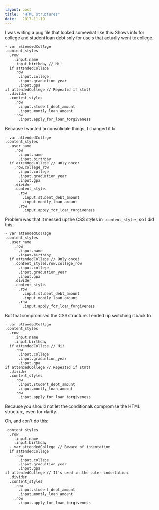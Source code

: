 ```yaml
---
layout: post
title:  "HTML structures"
date:   2017-11-19
---
```


I was writing a pug file that looked somewhat like this:
Shows info for college and student loan debt only for users that actually went to college.

```
- var attendedCollege
.content_styles 
  .row
    .input.name
    .input.birthday // Hi!
  if attendedCollege
    .row
      .input.college
      .input.graduation_year
      .input.gpa
if attendedCollege // Repeated if stmt!
  .divider
  .content_styles
    .row
      .input.student_debt_amount
      .input.montly_loan_amount
    .row
      .input.apply_for_loan_forgiveness
```

Because I wanted to consolidate things, I changed it to

```
- var attendedCollege
.content_styles
  .user_name
    .row
      .input.name
      .input.birthday
  if attendedCollege // Only once!
    .row.college_row
      .input.college
      .input.graduation_year
      .input.gpa
    .divider
    .content_styles
      .row
        .input.student_debt_amount
        .input.montly_loan_amount
      .row
        .input.apply_for_loan_forgiveness
```
Problem was that it messed up the CSS styles in `.content_styles`, so I did this:

```
- var attendedCollege
.content_styles
  .user_name
    .row
      .input.name
      .input.birthday
  if attendedCollege // Only once!
    .content_styles.row.college_row
      .input.college
      .input.graduation_year
      .input.gpa
    .divider
    .content_styles
      .row
        .input.student_debt_amount
        .input.montly_loan_amount
      .row
        .input.apply_for_loan_forgiveness
```

But that compromised the CSS structure. I ended up switching it back to 

```
- var attendedCollege
.content_styles
  .row
    .input.name
    .input.birthday
  if attendedCollege // Hi!
    .row
      .input.college
      .input.graduation_year
      .input.gpa
if attendedCollege // Repeated if stmt!
  .divider
  .content_styles
    .row
      .input.student_debt_amount
      .input.montly_loan_amount
    .row
      .input.apply_for_loan_forgiveness
```

Because you should not let the conditionals compromise the HTML structure, even for clarity.

Oh, and don't do this:
```
.content_styles
  .row
    .input.name
    .input.birthday
  - var attendedCollege // Beware of indentation
  if attendedCollege 
    .row
      .input.college
      .input.graduation_year
      .input.gpa
if attendedCollege // It's used in the outer indentation!
  .divider
  .content_styles
    .row
      .input.student_debt_amount
      .input.montly_loan_amount
    .row
      .input.apply_for_loan_forgiveness
```




